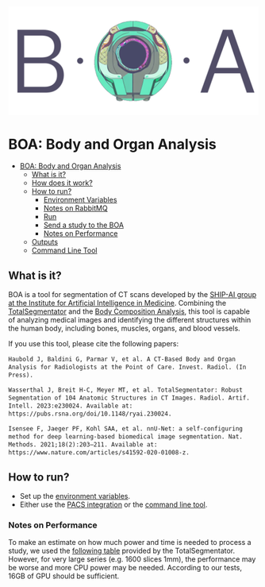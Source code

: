 <br />
<div align="center">
  <a href="https://ship-ai.ikim.nrw/">
    <img src="images/boa-logo.svg" alt="Logo">
  </a>
</div>

# BOA: Body and Organ Analysis

- [BOA: Body and Organ Analysis](#boa--body-and-organ-analysis)
  * [What is it?](#what-is-it-)
  * [How does it work?](#how-does-it-work-)
  * [How to run?](#how-to-run-)
    + [Environment Variables](#environment-variables)
    + [Notes on RabbitMQ](#notes-on-rabbitmq)
    + [Run](#run)
    + [Send a study to the BOA](#send-a-study-to-the-boa)
    + [Notes on Performance](#notes-on-performance)
  * [Outputs](#outputs)
  * [Command Line Tool](#command-line-tool)

## What is it?
BOA is a tool for segmentation of CT scans developed by the [SHIP-AI group at the Institute for Artificial Intelligence in Medicine](https://ship-ai.ikim.nrw/). Combining the [TotalSegmentator](https://arxiv.org/abs/2208.05868) and the [Body Composition Analysis](https://pubmed.ncbi.nlm.nih.gov/32945971/), this tool is capable of analyzing medical images and identifying the different structures within the human body, including bones, muscles, organs, and blood vessels.


If you use this tool, please cite the following papers:

```
Haubold J, Baldini G, Parmar V, et al. A CT-Based Body and Organ Analysis for Radiologists at the Point of Care. Invest. Radiol. (In Press).
```

```
Wasserthal J, Breit H-C, Meyer MT, et al. TotalSegmentator: Robust Segmentation of 104 Anatomic Structures in CT Images. Radiol. Artif. Intell. 2023:e230024. Available at: https://pubs.rsna.org/doi/10.1148/ryai.230024.
```

```
Isensee F, Jaeger PF, Kohl SAA, et al. nnU-Net: a self-configuring method for deep learning-based biomedical image segmentation. Nat. Methods. 2021;18(2):203–211. Available at: https://www.nature.com/articles/s41592-020-01008-z.
```

## How to run?

* Set up the [environment variables](./documentation/environment_variables.md).
* Either use the [PACS integration](./documentation/pacs_integration.md) or the [command line tool](./documentation/command_line_tool.md).

### Notes on Performance

To make an estimate on how much power and time is needed to process a study, we used the [following table](https://github.com/wasserth/TotalSegmentator/blob/master/resources/imgs/runtime_table.png) provided by the TotalSegmentator. However, for very large series (e.g. 1600 slices 1mm), the performance may be worse and more CPU power may be needed. According to our tests, 16GB of GPU should be sufficient.

